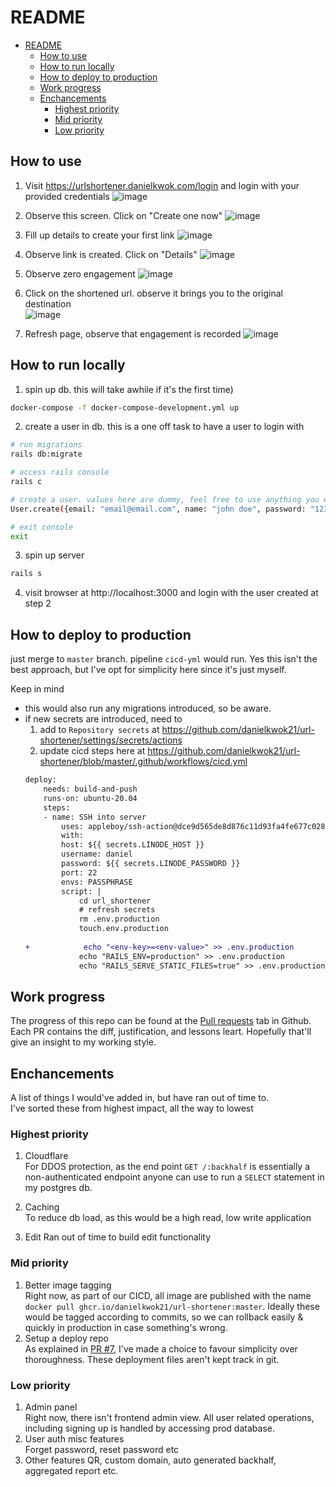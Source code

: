 # README
- [README](#readme)
  - [How to use](#how-to-use)
  - [How to run locally](#how-to-run-locally)
  - [How to deploy to production](#how-to-deploy-to-production)
  - [Work progress](#work-progress)
  - [Enchancements](#enchancements)
    - [Highest priority](#highest-priority)
    - [Mid priority](#mid-priority)
    - [Low priority](#low-priority)
## How to use
1. Visit https://urlshortener.danielkwok.com/login and login with your provided credentials
![image](https://github.com/danielkwok21/url-shortener/assets/28213363/aa1c74f8-9b7a-4a4f-a970-88de773ae3be)

2. Observe this screen. Click on "Create one now"
![image](https://github.com/danielkwok21/url-shortener/assets/28213363/8594032c-a978-4b40-8ad8-2446689ca334)

3. Fill up details to create your first link
![image](https://github.com/danielkwok21/url-shortener/assets/28213363/1faf5fb2-4595-41e6-9fc8-70b22475f633)

4. Observe link is created. Click on "Details"
![image](https://github.com/danielkwok21/url-shortener/assets/28213363/0f924469-b66e-4c40-a789-e5cacd5e93ce)

5. Observe zero engagement
![image](https://github.com/danielkwok21/url-shortener/assets/28213363/3dfe2cd3-84fa-4432-94ff-980b9f21aae0)

6. Click on the shortened url. observe it brings you to the original destination  
![image](https://github.com/danielkwok21/url-shortener/assets/28213363/fc976401-0352-479a-bc8a-e147f6613f93)

7. Refresh page, observe that engagement is recorded
![image](https://github.com/danielkwok21/url-shortener/assets/28213363/a3b89209-a627-4acd-8854-f3ddf00f492a)


## How to run locally
1. spin up db. this will take awhile if it's the first time)
```bash
docker-compose -f docker-compose-development.yml up
```

2. create a user in db. this is a one off task to have a user to login with
```bash
# run migrations
rails db:migrate

# access rails console
rails c

# create a user. values here are dummy, feel free to use anything you want
User.create({email: "email@email.com", name: "john doe", password: "123456", password_confirmation: "123456"})

# exit console
exit
```
3. spin up server
```bash
rails s
```

4. visit browser at http://localhost:3000 and login with the user created at step 2

## How to deploy to production
just merge to `master` branch. pipeline `cicd-yml` would run. Yes this isn't the best approach, but I've opt for simplicity here since it's just myself. 

Keep in mind
- this would also run any migrations introduced, so be aware.
- if new secrets are introduced, need to
    1. add to `Repository secrets` at https://github.com/danielkwok21/url-shortener/settings/secrets/actions
    2. update cicd steps here at https://github.com/danielkwok21/url-shortener/blob/master/.github/workflows/cicd.yml
    ```diff
    deploy:
        needs: build-and-push
        runs-on: ubuntu-20.04
        steps:
        - name: SSH into server
            uses: appleboy/ssh-action@dce9d565de8d876c11d93fa4fe677c0285a66d78
            with:
            host: ${{ secrets.LINODE_HOST }}
            username: daniel
            password: ${{ secrets.LINODE_PASSWORD }}
            port: 22
            envs: PASSPHRASE
            script: |
                cd url_shortener
                # refresh secrets
                rm .env.production
                touch.env.production
           
    +            echo "<env-key>=<env-value>" >> .env.production
                echo "RAILS_ENV=production" >> .env.production
                echo "RAILS_SERVE_STATIC_FILES=true" >> .env.production

    ```


## Work progress
The progress of this repo can be found at the [Pull requests](https://github.com/danielkwok21/url-shortener/pulls?q=is%3Apr+is%3Aclosed) tab in Github. Each PR contains the diff, justification, and lessons leart. Hopefully that'll give an insight to my working style.

## Enchancements
A list of things I would've added in, but have ran out of time to.  
I've sorted these from highest impact, all the way to lowest

### Highest priority
1. Cloudflare  
For DDOS protection, as the end point `GET /:backhalf` is essentially a non-authenticated endpoint anyone can use to run a `SELECT` statement in my postgres db.

2. Caching  
To reduce db load, as this would be a high read, low write application

3. Edit 
Ran out of time to build edit functionality

### Mid priority
1. Better image tagging  
Right now, as part of our CICD, all image are published with the name `docker pull ghcr.io/danielkwok21/url-shortener:master`. Ideally these would be tagged according to commits, so we can rollback easily & quickly in production in case something's wrong.
2. Setup a deploy repo  
As explained in [PR #7](https://github.com/danielkwok21/url-shortener/pull/7#issue-2204155214), I've made a choice to favour simplicity over thoroughness. These deployment files aren't kept track in git.

### Low priority
1. Admin panel  
Right now, there isn't frontend admin view. All user related operations, including signing up is handled by accessing prod database.
2. User auth misc features  
Forget password, reset password etc
3. Other features
QR, custom domain, auto generated backhalf, aggregated report etc.

